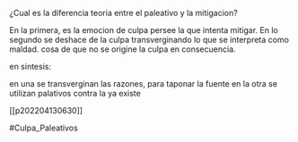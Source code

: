 ¿Cual es la diferencia teoria entre el paleativo y la mitigacion?

En la primera, es la emocion de culpa persee la que intenta mitigar.
En lo segundo se deshace de la culpa transverginando lo que se interpreta como maldad. cosa de que no se origine la culpa en consecuencia.  

en sintesis:

en una se transverginan las razones, para taponar la fuente
en la otra se utilizan palativos contra la ya existe

[[p202204130630]]



#Culpa_Paleativos